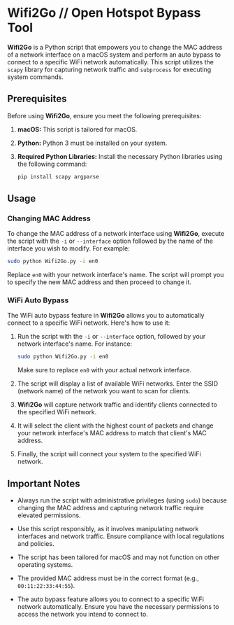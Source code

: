 # Wifi2Go // Open Hotspot Bypass Tool

**Wifi2Go** is a Python script that empowers you to change the MAC address of a network interface on a macOS system and perform an auto bypass to connect to a specific WiFi network automatically. This script utilizes the `scapy` library for capturing network traffic and `subprocess` for executing system commands.

## Prerequisites

Before using **Wifi2Go**, ensure you meet the following prerequisites:

1. **macOS:** This script is tailored for macOS.

2. **Python:** Python 3 must be installed on your system.

3. **Required Python Libraries:** Install the necessary Python libraries using the following command:

   ```bash
   pip install scapy argparse
   ```

## Usage

### Changing MAC Address

To change the MAC address of a network interface using **Wifi2Go**, execute the script with the `-i` or `--interface` option followed by the name of the interface you wish to modify. For example:

```bash
sudo python Wifi2Go.py -i en0
```

Replace `en0` with your network interface's name. The script will prompt you to specify the new MAC address and then proceed to change it.

### WiFi Auto Bypass

The WiFi auto bypass feature in **Wifi2Go** allows you to automatically connect to a specific WiFi network. Here's how to use it:

1. Run the script with the `-i` or `--interface` option, followed by your network interface's name. For instance:

   ```bash
   sudo python Wifi2Go.py -i en0
   ```

   Make sure to replace `en0` with your actual network interface.

2. The script will display a list of available WiFi networks. Enter the SSID (network name) of the network you want to scan for clients.

3. **Wifi2Go** will capture network traffic and identify clients connected to the specified WiFi network.

4. It will select the client with the highest count of packets and change your network interface's MAC address to match that client's MAC address.

5. Finally, the script will connect your system to the specified WiFi network.

## Important Notes

- Always run the script with administrative privileges (using `sudo`) because changing the MAC address and capturing network traffic require elevated permissions.

- Use this script responsibly, as it involves manipulating network interfaces and network traffic. Ensure compliance with local regulations and policies.

- The script has been tailored for macOS and may not function on other operating systems.

- The provided MAC address must be in the correct format (e.g., `00:11:22:33:44:55`).

- The auto bypass feature allows you to connect to a specific WiFi network automatically. Ensure you have the necessary permissions to access the network you intend to connect to.
